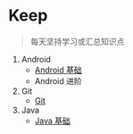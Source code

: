 # Keep
> 每天坚持学习或汇总知识点

1. Android
    - [Android 基础]
    - Android 进阶
2. Git
    - [Git]
3. Java
    - [Java 基础]
    
    
    
[Android 基础]:https://github.com/yangsanning/Keep/tree/master/Android%20%E5%9F%BA%E7%A1%80

[Git]:https://github.com/yangsanning/Keep/tree/master/Git

[Java 基础]:https://github.com/yangsanning/Keep/tree/master/Java%20%E5%9F%BA%E7%A1%80
